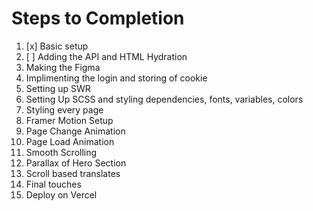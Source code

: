 # Steps to Completion

1. [x] Basic setup 
2. [ ] Adding the API and HTML Hydration
3. Making the Figma
4. Implimenting the login and storing of cookie
5. Setting up SWR
6. Setting Up SCSS and styling dependencies, fonts, variables, colors
7. Styling every page 
8. Framer Motion Setup
9. Page Change Animation
10. Page Load Animation
11. Smooth Scrolling
12. Parallax of Hero Section
13. Scroll based translates
14. Final touches
15. Deploy on Vercel